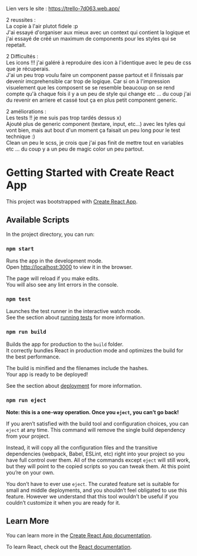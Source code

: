 
Lien vers le site : https://trello-7d063.web.app/

2 reussites :  
La copie à l'air plutot fidele :p  
J'ai essayé d'organiser aux mieux avec un context qui contient la logique et j'ai essayé de créé un maximum de components pour les styles qui se repetait.  


2 Difficultés :  
Les icons !!! j'ai galéré à reproduire des icon à l'identique avec le peu de css que je récuperais.  
J'ai un peu trop voulu faire un component passe partout et il finissais par devenir imcprehensible car trop de logique. Car si on à l'impression visuelement que les composent se se resemble beaucoup on se rend compte qu'à chaque fois il  y a un peu de style qui change etc ... du coup j'ai du revenir en arriere et cassé tout ça en plus petit component generic.  



2 améliorations :  
Les tests !! je me suis pas trop tardés dessus x)  
Ajouté plus de generic component (textare, input, etc...) avec les tyles qui vont bien, mais aut bout d'un moment ça faisait un peu long pour le test technique :)  
Clean un peu le scss, je crois que j'ai pas finit de mettre tout en variables etc ... du coup y a un peu de magic color un peu partout.  




# Getting Started with Create React App

This project was bootstrapped with [Create React App](https://github.com/facebook/create-react-app).

## Available Scripts

In the project directory, you can run:

### `npm start`

Runs the app in the development mode.\
Open [http://localhost:3000](http://localhost:3000) to view it in the browser.

The page will reload if you make edits.\
You will also see any lint errors in the console.

### `npm test`

Launches the test runner in the interactive watch mode.\
See the section about [running tests](https://facebook.github.io/create-react-app/docs/running-tests) for more information.

### `npm run build`

Builds the app for production to the `build` folder.\
It correctly bundles React in production mode and optimizes the build for the best performance.

The build is minified and the filenames include the hashes.\
Your app is ready to be deployed!

See the section about [deployment](https://facebook.github.io/create-react-app/docs/deployment) for more information.

### `npm run eject`

**Note: this is a one-way operation. Once you `eject`, you can’t go back!**

If you aren’t satisfied with the build tool and configuration choices, you can `eject` at any time. This command will remove the single build dependency from your project.

Instead, it will copy all the configuration files and the transitive dependencies (webpack, Babel, ESLint, etc) right into your project so you have full control over them. All of the commands except `eject` will still work, but they will point to the copied scripts so you can tweak them. At this point you’re on your own.

You don’t have to ever use `eject`. The curated feature set is suitable for small and middle deployments, and you shouldn’t feel obligated to use this feature. However we understand that this tool wouldn’t be useful if you couldn’t customize it when you are ready for it.

## Learn More

You can learn more in the [Create React App documentation](https://facebook.github.io/create-react-app/docs/getting-started).

To learn React, check out the [React documentation](https://reactjs.org/).



